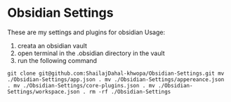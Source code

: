 # Obsidian Settings
These are my settings and plugins for obsidian
Usage:
1. creata an obsidian vault
2. open terminal in the .obsidian directory in the vault
3. run the following command

``git clone git@github.com:ShailajDahal-khwopa/Obsidian-Settings.git
mv ./Obsidian-Settings/app.json .
mv ./Obsidian-Settings/appereance.json .
mv ./Obsidian-Settings/core-plugins.json .
mv ./Obsidian-Settings/workspace.json .
rm -rf ./Obsidian-Settings``


